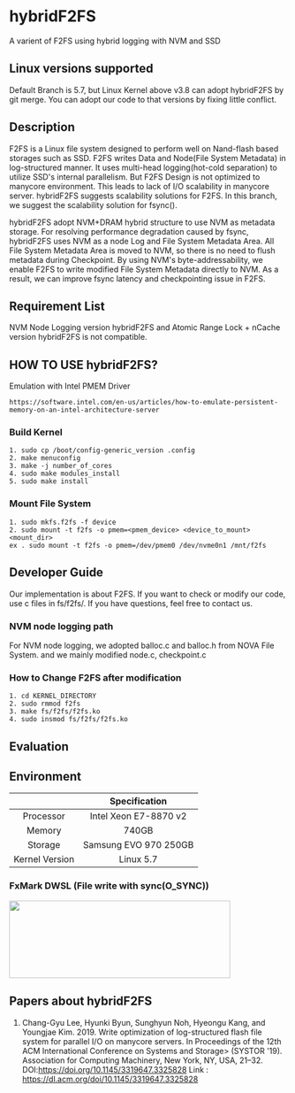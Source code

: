 # hybridF2FS
A varient of F2FS using hybrid logging with NVM and SSD

## Linux versions supported
Default Branch is 5.7, but Linux Kernel above v3.8 can adopt hybridF2FS by git merge. You can adopt our code to that versions by fixing little conflict.

## Description
F2FS is a Linux file system designed to perform well on Nand-flash based storages such as SSD. F2FS writes Data and Node(File System Metadata) in log-structured manner. It uses multi-head logging(hot-cold separation) to utilize SSD's internal parallelism. But F2FS Design is not optimized to manycore environment. This leads to lack of I/O scalability in manycore server. hybridF2FS suggests scalability solutions for F2FS. In this branch, we suggest the scalability solution for fsync().

hybridF2FS adopt NVM+DRAM hybrid structure to use NVM as metadata storage. For resolving performance degradation caused by fsync, hybridF2FS uses NVM as a node Log and File System Metadata Area. All File System Metadata Area is moved to NVM, so there is no need to flush metadata during Checkpoint. By using NVM's byte-addressability, we enable F2FS to write modified File System Metadata directly to NVM.  As a result, we can improve fsync latency and checkpointing issue in F2FS.

## Requirement List

NVM Node Logging version hybridF2FS and Atomic Range Lock + nCache version hybridF2FS is not compatible.

## HOW TO USE hybridF2FS?

Emulation with Intel PMEM Driver
```
https://software.intel.com/en-us/articles/how-to-emulate-persistent-memory-on-an-intel-architecture-server
```

### Build Kernel
```
1. sudo cp /boot/config-generic_version .config
2. make menuconfig
3. make -j number_of_cores
4. sudo make modules_install
5. sudo make install
```
### Mount File System
```
1. sudo mkfs.f2fs -f device
2. sudo mount -t f2fs -o pmem=<pmem_device> <device_to_mount> <mount_dir>
ex . sudo mount -t f2fs -o pmem=/dev/pmem0 /dev/nvme0n1 /mnt/f2fs
```

## Developer Guide
Our implementation is about F2FS. If you want to check or modify our code, use c files in fs/f2fs/. If you have questions, feel free to contact us.

### NVM node logging path
For NVM node logging, we adopted balloc.c and balloc.h from NOVA File System. and we mainly modified node.c, checkpoint.c


### How to Change F2FS after modification 
```
1. cd KERNEL_DIRECTORY
2. sudo rmmod f2fs
3. make fs/f2fs/f2fs.ko
4. sudo insmod fs/f2fs/f2fs.ko
```

## Evaluation

## Environment

|  <center></center> |  <center>Specification</center> |  
|:--------:|:--------:|
| <center>Processor</center> | <center>Intel Xeon E7-8870 v2</center> |
| <center>Memory</center>  | <center>740GB</center> |
| <center>Storage</center>  | <center>Samsung EVO 970 250GB</center> |
| <center>Kernel Version</center>  | <center>Linux 5.7</center> |

### FxMark DWSL (File write with sync(O_SYNC))
<img src="https://user-images.githubusercontent.com/45027411/140457958-866462cd-8f0f-481e-823c-4d3b19e91c27.jpg" width="400" height="140"/>


## Papers about hybridF2FS

1. Chang-Gyu Lee, Hyunki Byun, Sunghyun Noh, Hyeongu Kang, and Youngjae Kim. 2019. Write optimization of log-structured flash file system for parallel I/O on manycore servers. In Proceedings of the 12th ACM International Conference on Systems and Storage> (SYSTOR '19). Association for Computing Machinery, New York, NY, USA, 21–32. DOI:https://doi.org/10.1145/3319647.3325828
Link : https://dl.acm.org/doi/10.1145/3319647.3325828

